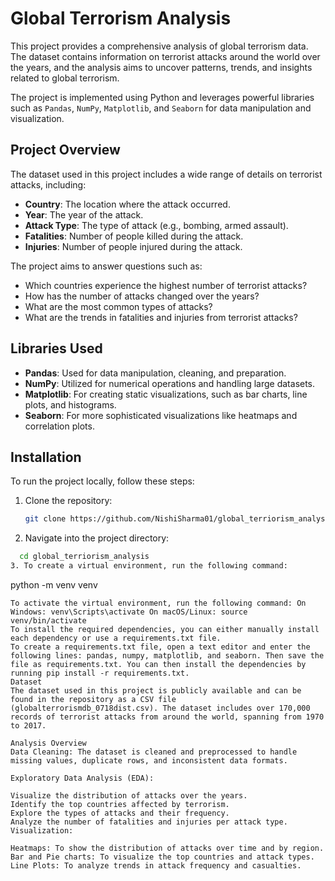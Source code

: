 # Global Terrorism Analysis

This project provides a comprehensive analysis of global terrorism data. The dataset contains information on terrorist attacks around the world over the years, and the analysis aims to uncover patterns, trends, and insights related to global terrorism.

The project is implemented using Python and leverages powerful libraries such as `Pandas`, `NumPy`, `Matplotlib`, and `Seaborn` for data manipulation and visualization.

## Project Overview

The dataset used in this project includes a wide range of details on terrorist attacks, including:
- **Country**: The location where the attack occurred.
- **Year**: The year of the attack.
- **Attack Type**: The type of attack (e.g., bombing, armed assault).
- **Fatalities**: Number of people killed during the attack.
- **Injuries**: Number of people injured during the attack.

The project aims to answer questions such as:
- Which countries experience the highest number of terrorist attacks?
- How has the number of attacks changed over the years?
- What are the most common types of attacks?
- What are the trends in fatalities and injuries from terrorist attacks?

## Libraries Used

- **Pandas**: Used for data manipulation, cleaning, and preparation.
- **NumPy**: Utilized for numerical operations and handling large datasets.
- **Matplotlib**: For creating static visualizations, such as bar charts, line plots, and histograms.
- **Seaborn**: For more sophisticated visualizations like heatmaps and correlation plots.

## Installation

To run the project locally, follow these steps:

1. Clone the repository:
   ```bash
   git clone https://github.com/NishiSharma01/global_terriorism_analysis.git
2. Navigate into the project directory:
 ```bash
   cd global_terriorism_analysis
3. To create a virtual environment, run the following command: 

```
python -m venv venv
```
To activate the virtual environment, run the following command: On Windows: venv\Scripts\activate On macOS/Linux: source venv/bin/activate
To install the required dependencies, you can either manually install each dependency or use a requirements.txt file.
To create a requirements.txt file, open a text editor and enter the following lines: pandas, numpy, matplotlib, and seaborn. Then save the file as requirements.txt. You can then install the dependencies by running pip install -r requirements.txt.
Dataset
The dataset used in this project is publicly available and can be found in the repository as a CSV file (globalterrorismdb_0718dist.csv). The dataset includes over 170,000 records of terrorist attacks from around the world, spanning from 1970 to 2017.

Analysis Overview
Data Cleaning: The dataset is cleaned and preprocessed to handle missing values, duplicate rows, and inconsistent data formats.

Exploratory Data Analysis (EDA):

Visualize the distribution of attacks over the years.
Identify the top countries affected by terrorism.
Explore the types of attacks and their frequency.
Analyze the number of fatalities and injuries per attack type.
Visualization:

Heatmaps: To show the distribution of attacks over time and by region.
Bar and Pie charts: To visualize the top countries and attack types.
Line Plots: To analyze trends in attack frequency and casualties.
   
